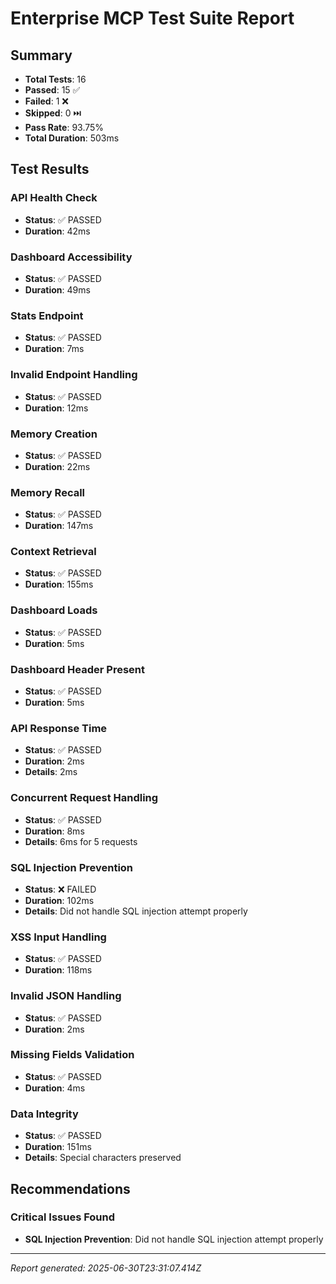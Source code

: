 
# Enterprise MCP Test Suite Report

## Summary
- **Total Tests**: 16
- **Passed**: 15 ✅
- **Failed**: 1 ❌
- **Skipped**: 0 ⏭️
- **Pass Rate**: 93.75%
- **Total Duration**: 503ms

## Test Results


### API Health Check
- **Status**: ✅ PASSED
- **Duration**: 42ms



### Dashboard Accessibility
- **Status**: ✅ PASSED
- **Duration**: 49ms



### Stats Endpoint
- **Status**: ✅ PASSED
- **Duration**: 7ms



### Invalid Endpoint Handling
- **Status**: ✅ PASSED
- **Duration**: 12ms



### Memory Creation
- **Status**: ✅ PASSED
- **Duration**: 22ms



### Memory Recall
- **Status**: ✅ PASSED
- **Duration**: 147ms



### Context Retrieval
- **Status**: ✅ PASSED
- **Duration**: 155ms



### Dashboard Loads
- **Status**: ✅ PASSED
- **Duration**: 5ms



### Dashboard Header Present
- **Status**: ✅ PASSED
- **Duration**: 5ms



### API Response Time
- **Status**: ✅ PASSED
- **Duration**: 2ms
- **Details**: 2ms


### Concurrent Request Handling
- **Status**: ✅ PASSED
- **Duration**: 8ms
- **Details**: 6ms for 5 requests


### SQL Injection Prevention
- **Status**: ❌ FAILED
- **Duration**: 102ms
- **Details**: Did not handle SQL injection attempt properly


### XSS Input Handling
- **Status**: ✅ PASSED
- **Duration**: 118ms



### Invalid JSON Handling
- **Status**: ✅ PASSED
- **Duration**: 2ms



### Missing Fields Validation
- **Status**: ✅ PASSED
- **Duration**: 4ms



### Data Integrity
- **Status**: ✅ PASSED
- **Duration**: 151ms
- **Details**: Special characters preserved


## Recommendations


### Critical Issues Found
- **SQL Injection Prevention**: Did not handle SQL injection attempt properly


---
*Report generated: 2025-06-30T23:31:07.414Z*
